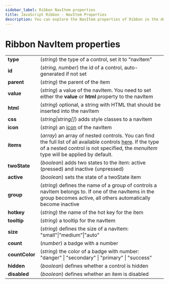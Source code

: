 ```yaml
---
sidebar_label: Ribbon NavItem properties
title: JavaScript Ribbon - NavItem Properties 
description: You can explore the NavItem properties of Ribbon in the documentation of the DHTMLX JavaScript UI library. Browse developer guides and API reference, try out code examples and live demos, and download a free 30-day evaluation version of DHTMLX Suite 7.
---
```


# Ribbon NavItem properties

<table>
	<tbody>
        <tr>
			<td><b>type</b></td>
			<td>(<i>string</i>) the type of a control, set it to "navItem"</td>
		</tr>
        <tr>
			<td><b>id</b></td>
			<td>(<i>string, number</i>) the id of a control, auto-generated if not set</td>
		</tr>
		<tr>
			<td><b>parent</b></td>
			<td>(<i>string</i>) the parent of the item</td>
		</tr>
		<tr>
			<td><b>value</b></td>
			<td>(<i>string</i>) a value of the navItem. You need to set either the <b>value</b> or <b>html</b> property to the navItem</td>
		</tr>
		<tr>
			<td><b>html</b></td>
			<td>(<i>string</i>) optional, a string with HTML that should be inserted into the navItem</td>
		</tr>
        <tr>
			<td><b>css</b></td>
			<td>(<i>string|string[]</i>) adds style classes to a navItem</td>
		</tr>
        <tr>
			<td><b>icon</b></td>
			<td>(<i>string</i>) an <a href="../../fa_icons">icon</a> of the navItem</td>
		</tr>
		 <tr>
			<td><b>items</b></td>
			<td>(<i>array</i>) an array of nested controls. You can find the full list of all available controls <a href="../../../menu/configuring_menu_items">here</a>. If the type of a nested control is not specified, the <i>menuItem</i> type will be applied by default.</td>
		</tr>
		 <tr>
			<td><b>twoState</b></td>
			<td>(<i>boolean</i>) adds two states to the item: active (pressed) and inactive  (unpressed)</td>
		</tr>
        <tr>
			<td><b>active</b></td>
			<td>(<i>boolean</i>) sets the state of a twoState item</td>
		</tr>
		   <tr>
			<td><b>group</b></td>
			<td>(<i>string</i>) defines the name of a group of controls a navItem belongs to. If one of the navItems in the group becomes active, all others automatically become inactive</td>
		</tr>
		<tr>
			<td><b>hotkey</b></td>
			<td>(<i>string</i>) the name of the hot key for the item</td>
		</tr>
        <tr>
			<td><b>tooltip</b></td>
			<td>(<i>string</i>) a tooltip for the navItem</td>
		</tr>
        <tr>
			<td><b>size</b></td>
			<td>(<i>string</i>) defines the size of a navItem: "small"|"medium"|"auto"</td>
		</tr>
        <tr>
			<td><b>count</b></td>
			<td>(<i>number</i>) a badge with a number</td>
		</tr>
        <tr>
			<td><b>countColor</b></td>
			<td>(<i>string</i>) the color of a badge with number: "danger" | "secondary" | "primary" | "success"</td>
		</tr>
        <tr>
			<td><b>hidden</b></td>
			<td>(<i>boolean</i>) defines whether a control is hidden</td>
		</tr>
		<tr>
			<td><b>disabled</b></td>
			<td>(<i>boolean</i>) defines whether an item is disabled</td>
		</tr>
    </tbody>
</table>
